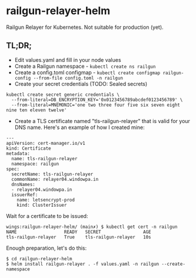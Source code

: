 railgun-relayer-helm
=========

Railgun Relayer for Kubernetes. Not suitable for production (yet).

## TL;DR;

* Edit values.yaml and fill in your node values
* Create a Railgun namespace - `kubectl create ns railgun`
* Create a config.toml configmap - `kubectl create configmap railgun-config --from-file config.toml -n railgun`
* Create your secret credentials (TODO: Sealed secrets)
```
kubectl create secret generic credentials \
  --from-literal=DB_ENCRYPTION_KEY='0x0123456789abcdef0123456789' \
  --from-literal=MNEMONIC='one two three four five six seven eight nine ten eleven twelve'
```
* Create a TLS certificate named "tls-railgun-relayer" that is valid for your DNS name. Here's an example of how I created mine:
```
---
apiVersion: cert-manager.io/v1
kind: Certificate
metadata:
  name: tls-railgun-relayer
  namespace: railgun
spec:
  secretName: tls-railgun-relayer
  commonName: relayer04.windowpa.in
  dnsNames:
  - relayer04.windowpa.in
  issuerRef:
    name: letsencrypt-prod
    kind: ClusterIssuer
```

Wait for a certificate to be issued:

```
wings:railgun-relayer-helm/ (main✗) $ kubectl get cert -n railgun
NAME                  READY   SECRET                AGE
tls-railgun-relayer   True    tls-railgun-relayer   10s
```

Enough preparation, let's do this:

```console
$ cd railgun-relayer-helm
$ helm install railgun-relayer . -f values.yaml -n railgun --create-namespace
```